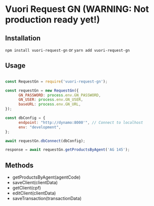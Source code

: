 # Vuori Request GN (WARNING: Not production ready yet!)


## Installation

```npm install vuori-request-gn```
or
```yarn add vuori-request-gn```

## Usage

```js

const RequestGn = require('vuori-request-gn');

const requestGn = new RequestGn({
      GN_PASSWORD: process.env.GN_PASSWORD,
      GN_USER: process.env.GN_USER,
      baseURL: process.env.GN_URL,
});

const dbConfig = {
      endpoint: "http://dynamo:8000'", // Connect to localhost
      env: "development",
};

await requestGn.dbConnect(dbConfig);

response = await requestGn.getProductsByAgent('AG 145');
```

## Methods

- getProductsByAgent(agentCode)
- saveClient(clientData)
- getClient(cpf)
- editClient(clientData)
- saveTransaction(transactionData)
